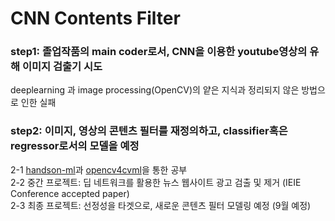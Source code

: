 # CNN Contents Filter
### step1: 졸업작품의 main coder로서, CNN을 이용한 youtube영상의 유해 이미지 검출기 시도
   deeplearning 과 image processing(OpenCV)의 얕은 지식과 정리되지 않은 방법으로 인한 실패  
### step2: 이미지, 영상의 콘텐츠 필터를 재정의하고, classifier혹은 regressor로서의 모델을 예정
   2-1 [handson-ml](https://github.com/rickiepark/handson-ml)과 [opencv4cvml](https://www.github.com/sunkyoo/opencv4cvml)을 통한 공부  
   2-2 중간 프로젝트: 딥 네트워크를 활용한 뉴스 웹사이트 광고 검출 및 제거 (IEIE Conference accepted paper)  
   2-3 최종 프로젝트: 선정성을 타겟으로, 새로운 콘텐츠 필터 모델링 예정 (9월 예정)
